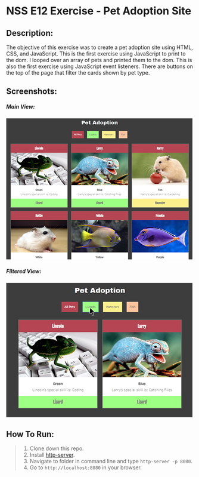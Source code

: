 # NSS E12 Exercise - Pet Adoption Site


## Description:
The objective of this exercise was to create a pet adoption site using HTML, CSS, and JavaScript. This is the first exercise using JavaScript to print to the dom. I looped over an array of pets and printed them to the dom. This is also the first exercise using JavaScript event listeners. There are buttons on the top of the page that filter the cards shown by pet type. 

## Screenshots:
##### Main View:
![Main View](screenshots/readme1.jpg)
##### Filtered View:
![Card View](screenshots/readme2.jpg)

## How To Run:
>1. Clone down this repo.
>1. Install [http-server](https://www.npmjs.com/package/http-server).
>1. Navigate to folder in command line and type `http-server -p 8080`.
>1. Go to `http://localhost:8080` in your browser.
